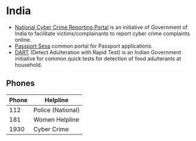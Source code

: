 # India

- [National Cyber Crime Reporting Portal](https://cybercrime.gov.in) is an initiative of Government of India to facilitate victims/complainants to report cyber crime complaints online.
- [Passport Seva](https://www.passportindia.gov.in/) common portal for Passport applications.
- [DART](https://eatrightindia.gov.in/dart/) (Detect Adulteration with Rapid Test) is an Indian Government initiative for common quick tests for detection of food adulterants at household.

## Phones

| **Phone** | **Helpline** |
| --------- | ------------ |
| 112 | Police (National) |
| 181 | Women Helpline |
| 1930 | Cyber Crime |